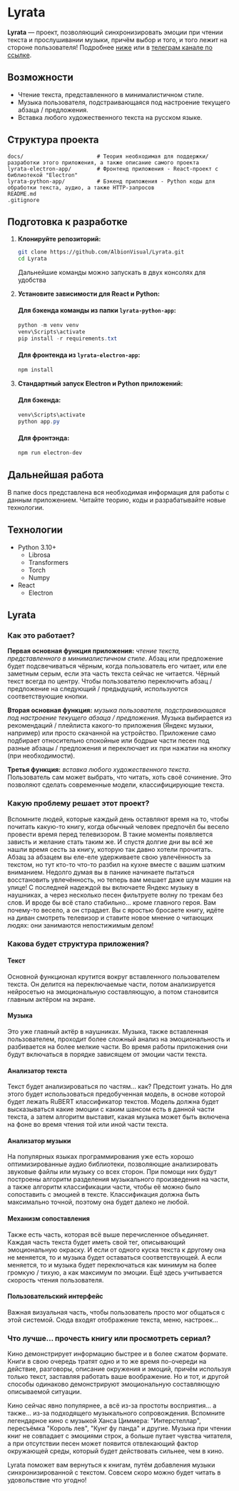 # Lyrata

**Lyrata** — проект, позволяющий синхронизировать эмоции при чтении текста и прослушивании музыки, причём выбор и того, и того лежит на стороне пользователя! Подробнее [ниже](#lyrata-1) или в [телеграм канале по ссылке](https://t.me/LyrataAI).

## Возможности

- Чтение текста, представленного в минималистичном стиле.
- Музыка пользователя, подстраивающаяся под настроение текущего абзаца / предложения.
- Вставка любого художественного текста на русском языке.

## Структура проекта

```
docs/                       # Теория необходимая для поддержки/разработки этого приложения, а также описание самого проекта
lyrata-electron-app/        # Фронтенд приложения - React-проект с библиотекой "Electron"
lyrata-python-app/          # Бэкенд приложения - Python коды для обработки текста, аудио, а также HTTP-запросов
README.md
.gitignore
```

## Подготовка к разработке

1.  **Клонируйте репозиторий:**

    ```bash
    git clone https://github.com/AlbionVisual/Lyrata.git
    cd Lyrata
    ```

    Дальнейшие команды можно запускать в двух консолях для удобства

2.  **Установите зависимости для React и Python:**

    #### Для бэкенда команды из папки `lyrata-python-app`:

    ```powershell
    python -m venv venv
    venv\Scripts\activate
    pip install -r requirements.txt
    ```

    #### Для фронтенда из `lyrata-electron-app`:

    ```powershell
    npm install
    ```

3.  **Стандартный запуск Electron и Python приложений:**

    #### Для бэкенда:

    ```powershell
    venv\Scripts\activate
    python app.py
    ```

    #### Для фронтэнда:

    ```powershell
    npm run electron-dev
    ```

## Дальнейшая работа

В папке docs представлена вся необходимая информация для работы с данным приложением. Читайте теорию, коды и разрабатывайте новые технологии.

## Технологии

- Python 3.10+
  - Librosa
  - Transformers
  - Torch
  - Numpy
- React
  - Electron

## Lyrata

### Как это работает?

**Первая основная функция приложения:** _чтение текста, представленного в минималистичном стиле_. Абзац или предложение будет подсвечиваться чёрным, когда пользователь его читает, или еле заметным серым, если эта часть текста сейчас не читается. Чёрный текст всегда по центру. Чтобы пользователю переключить абзац / предложение на следующий / предыдущий, используются соответствующие кнопки.

**Вторая основная функция:** _музыка пользователя, подстраивающаяся под настроение текущего абзаца / предложения_. Музыка выбирается из рекомендаций / плейлиста какого-то приложения (Яндекс музыки, например) или просто скачанной на устройство. Приложение само подбирает относительно спокойные или бодрые части песен под разные абзацы / предложения и переключает их при нажатии на кнопку (при необходимости).

**Третья функция:** _вставка любого художественного текста_. Пользователь сам может выбрать, что читать, хоть своё сочинение. Это позволяют сделать современные модели, классифицирующие текста.

### Какую проблему решает этот проект?

Вспомните людей, которые каждый день оставляют время на то, чтобы почитать какую-то книгу, когда обычный человек предпочёл бы весело провести время перед телевизором. В такие моменты появляется зависть и желание стать таким же. И спустя долгие дни вы всё же нашли время сесть за книгу, которую так давно хотели прочитать. Абзац за абзацем вы еле-еле удерживаете свою увлечённость за текстом, но тут кто-то что-то разбил на кухне вместе с вашим шатким вниманием. Недолго думая вы в панике начинаете пытаться восстановить увлечённость, но теперь вам мешает даже шум машин на улице! С последней надеждой вы включаете Яндекс музыку в наушниках, а через несколько песен фильтруете волну по трекам без слов. И вроде бы всё стало стабильно... кроме главного героя. Вам почему-то весело, а он страдает. Вы с яростью бросаете книгу, идёте на диван смотреть телевизор и ставите новое мнение о читающих людях: они занимаются непостижимым делом!

### Какова будет структура приложения?

#### Текст

Основной функционал крутится вокруг вставленного пользователем текста. Он делится на переключаемые части, потом анализируется нейросетью на эмоциональную составляющую, а потом становится главным актёром на экране.

#### Музыка

Это уже главный актёр в наушниках. Музыка, также вставленная пользователем, проходит более сложный анализ на эмоциональность и разбивается на более мелкие части. Во время работы приложения они будут включаться в порядке зависящем от эмоции части текста.

#### Анализатор текста

Текст будет анализироваться по частям... как? Предстоит узнать. Но для этого будет использоваться предобученная модель, в основе которой будет лежать RuBERT классификатор текстов. Модель должна будет высказываться какие эмоции с каким шансом есть в данной части текста, а затем алгоритм выставит, какая музыка может быть включена на фоне во время чтения той или иной части текста.

#### Анализатор музыки

На популярных языках программирования уже есть хорошо оптимизированные аудио библиотеки, позволяющие анализировать звуковые файлы или музыку со всех сторон. При помощи них будут построены алгоритм разделения музыкального произведения на части, а также алгоритм классификации части, чтобы её можно было сопоставить с эмоцией в тексте. Классификация должна быть максимально точной, поэтому она будет далеко не любой.

#### Механизм сопоставления

Также есть часть, которая всё выше перечисленное объединяет. Каждая часть текста будет иметь свой тег, описывающий эмоциональную окраску. И если от одного куска текста к другому она не меняется, то и музыка будет оставаться соответствующей. А если меняется, то и музыка будет переключаться как минимум на более громкую / тихую, а как максимум по эмоции. Ещё здесь учитывается скорость чтения пользователя.

#### Пользовательский интерфейс

Важная визуальная часть, чтобы пользователь просто мог общаться с этой системой. Сюда входят отображение текста, меню, настроек...

### Что лучше... прочесть книгу или просмотреть сериал?

Кино демонстрирует информацию быстрее и в более сжатом формате. Книги в свою очередь тратят одно и то же время по-очереди на действие, разговоры, описание окружения и эмоций, причём используя только текст, заставляя работать ваше воображение. Но и тот, и другой способы одинаково демонстрируют эмоциональную составляющую описываемой ситуации.

Кино сейчас явно популярнее, а всё из-за простоты восприятия... а также... из-за подходящего музыкального сопровождения. Вспомните легендарное кино с музыкой Ханса Циммера: "Интерстеллар", пересъёмка "Король лев", "Кунг фу панда" и другие. Музыка при чтении книг не совпадает с эмоциями строк, а больше путает чувства читателя, а при отсутствии песен может появится отвлекающий фактор окружающей среды, который будет действовать сильнее, чем в кино.

Lyrata поможет вам вернуться к книгам, путём добавления музыки синхронизированной с текстом. Совсем скоро можно будет читать в удовольствие что угодно!

  
